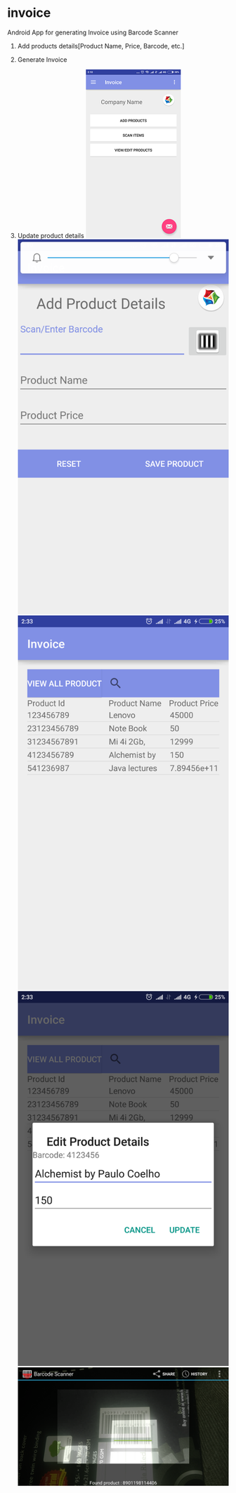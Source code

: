 # invoice
Android App for generating Invoice using Barcode Scanner

1. Add products details[Product Name, Price, Barcode, etc.]

2. Generate Invoice

3. Update product details
![Alt text](/app_img/Screenshot_2017-01-08-02-10-10-493_com.example.cypher.invoice.png?raw=true "Optional Title")
![Alt text](/app_img/Screenshot_2017-01-08-02-10-21-369_com.example.cypher.invoice.png?raw=true "Optional Title")
![Alt text](/app_img/Screenshot_2017-01-08-02-33-28-235_com.example.cypher.invoice.png?raw=true "Optional Title")
![Alt text](/app_img/Screenshot_2017-01-08-02-33-51-068_com.example.cypher.invoice.png?raw=true "Optional Title")
![Alt text](/app_img/Screenshot_2017-01-08-02-36-11-894_com.google.zxing.client.android.png?raw=true "Optional Title")
